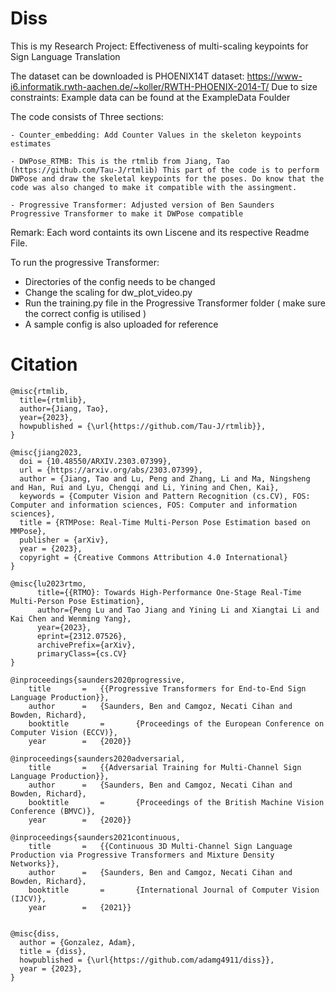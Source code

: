 # Diss

This is my Research Project: Effectiveness of multi-scaling keypoints for Sign Language Translation

The dataset can be downloaded is PHOENIX14T dataset: https://www-i6.informatik.rwth-aachen.de/~koller/RWTH-PHOENIX-2014-T/ 
Due to size constraints: Example data can be found at the ExampleData Foulder







The code consists of Three sections:

    - Counter_embedding: Add Counter Values in the skeleton keypoints estimates

    - DWPose_RTMB: This is the rtmlib from Jiang, Tao (https://github.com/Tau-J/rtmlib) This part of the code is to perform DWPose and draw the skeletal keypoints for the poses. Do know that the code was also changed to make it compatible with the assingment.

    - Progressive Transformer: Adjusted version of Ben Saunders Progressive Transformer to make it DWPose compatible

Remark: Each word containts its own Liscene and its respective Readme File.

To run the progressive Transformer: 
- Directories of the config needs to be changed
- Change the scaling for dw_plot_video.py
- Run the training.py file in the Progressive Transformer folder ( make sure the correct config is utilised )
- A sample config is also uploaded for reference


# Citation        
    @misc{rtmlib,
      title={rtmlib},
      author={Jiang, Tao},
      year={2023},
      howpublished = {\url{https://github.com/Tau-J/rtmlib}},
    }
    
    @misc{jiang2023,
      doi = {10.48550/ARXIV.2303.07399},
      url = {https://arxiv.org/abs/2303.07399},
      author = {Jiang, Tao and Lu, Peng and Zhang, Li and Ma, Ningsheng and Han, Rui and Lyu, Chengqi and Li, Yining and Chen, Kai},
      keywords = {Computer Vision and Pattern Recognition (cs.CV), FOS: Computer and information sciences, FOS: Computer and information sciences},
      title = {RTMPose: Real-Time Multi-Person Pose Estimation based on MMPose},
      publisher = {arXiv},
      year = {2023},
      copyright = {Creative Commons Attribution 4.0 International}
    }
    
    @misc{lu2023rtmo,
          title={{RTMO}: Towards High-Performance One-Stage Real-Time Multi-Person Pose Estimation},
          author={Peng Lu and Tao Jiang and Yining Li and Xiangtai Li and Kai Chen and Wenming Yang},
          year={2023},
          eprint={2312.07526},
          archivePrefix={arXiv},
          primaryClass={cs.CV}
    }

    @inproceedings{saunders2020progressive,
    	title		=	{{Progressive Transformers for End-to-End Sign Language Production}},
    	author		=	{Saunders, Ben and Camgoz, Necati Cihan and Bowden, Richard},
    	booktitle   	=   	{Proceedings of the European Conference on Computer Vision (ECCV)},
    	year		=	{2020}}
    
    @inproceedings{saunders2020adversarial,
    	title		=	{{Adversarial Training for Multi-Channel Sign Language Production}},
    	author		=	{Saunders, Ben and Camgoz, Necati Cihan and Bowden, Richard},
    	booktitle   	=   	{Proceedings of the British Machine Vision Conference (BMVC)},
    	year		=	{2020}}
    
    @inproceedings{saunders2021continuous,
    	title		=	{{Continuous 3D Multi-Channel Sign Language Production via Progressive Transformers and Mixture Density Networks}},
    	author		=	{Saunders, Ben and Camgoz, Necati Cihan and Bowden, Richard},
    	booktitle   	=   	{International Journal of Computer Vision (IJCV)},
    	year		=	{2021}}


    @misc{diss,
      author = {Gonzalez, Adam},
      title = {diss},
      howpublished = {\url{https://github.com/adamg4911/diss}},
      year = {2023},
    }
